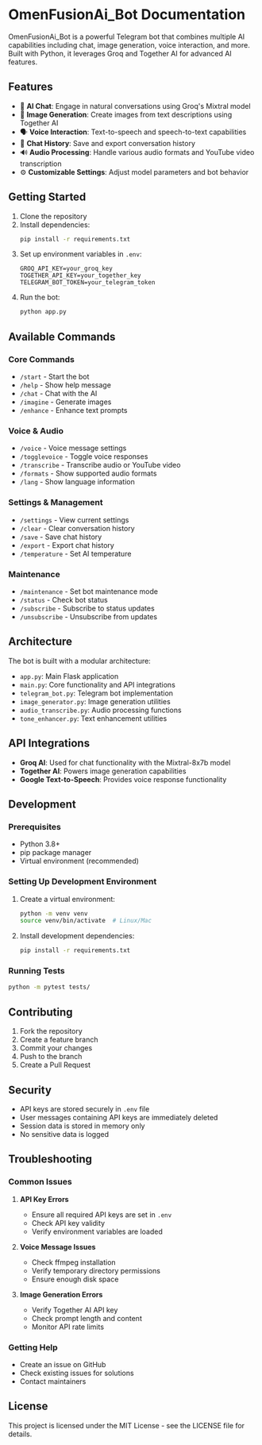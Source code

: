 # OmenFusionAi_Bot Documentation

OmenFusionAi_Bot is a powerful Telegram bot that combines multiple AI capabilities including chat, image generation, voice interaction, and more. Built with Python, it leverages Groq and Together AI for advanced AI features.

## Features

- 🤖 **AI Chat**: Engage in natural conversations using Groq's Mixtral model
- 🎨 **Image Generation**: Create images from text descriptions using Together AI
- 🗣️ **Voice Interaction**: Text-to-speech and speech-to-text capabilities
- 📝 **Chat History**: Save and export conversation history
- 🔊 **Audio Processing**: Handle various audio formats and YouTube video transcription
- ⚙️ **Customizable Settings**: Adjust model parameters and bot behavior

## Getting Started

1. Clone the repository
2. Install dependencies:
   ```bash
   pip install -r requirements.txt
   ```
3. Set up environment variables in `.env`:
   ```
   GROQ_API_KEY=your_groq_key
   TOGETHER_API_KEY=your_together_key
   TELEGRAM_BOT_TOKEN=your_telegram_token
   ```
4. Run the bot:
   ```bash
   python app.py
   ```

## Available Commands

### Core Commands
- `/start` - Start the bot
- `/help` - Show help message
- `/chat` - Chat with the AI
- `/imagine` - Generate images
- `/enhance` - Enhance text prompts

### Voice & Audio
- `/voice` - Voice message settings
- `/togglevoice` - Toggle voice responses
- `/transcribe` - Transcribe audio or YouTube video
- `/formats` - Show supported audio formats
- `/lang` - Show language information

### Settings & Management
- `/settings` - View current settings
- `/clear` - Clear conversation history
- `/save` - Save chat history
- `/export` - Export chat history
- `/temperature` - Set AI temperature

### Maintenance
- `/maintenance` - Set bot maintenance mode
- `/status` - Check bot status
- `/subscribe` - Subscribe to status updates
- `/unsubscribe` - Unsubscribe from updates

## Architecture

The bot is built with a modular architecture:

- `app.py`: Main Flask application
- `main.py`: Core functionality and API integrations
- `telegram_bot.py`: Telegram bot implementation
- `image_generator.py`: Image generation utilities
- `audio_transcribe.py`: Audio processing functions
- `tone_enhancer.py`: Text enhancement utilities

## API Integrations

- **Groq AI**: Used for chat functionality with the Mixtral-8x7b model
- **Together AI**: Powers image generation capabilities
- **Google Text-to-Speech**: Provides voice response functionality

## Development

### Prerequisites
- Python 3.8+
- pip package manager
- Virtual environment (recommended)

### Setting Up Development Environment
1. Create a virtual environment:
   ```bash
   python -m venv venv
   source venv/bin/activate  # Linux/Mac
   ```
2. Install development dependencies:
   ```bash
   pip install -r requirements.txt
   ```

### Running Tests
```bash
python -m pytest tests/
```

## Contributing

1. Fork the repository
2. Create a feature branch
3. Commit your changes
4. Push to the branch
5. Create a Pull Request

## Security

- API keys are stored securely in `.env` file
- User messages containing API keys are immediately deleted
- Session data is stored in memory only
- No sensitive data is logged

## Troubleshooting

### Common Issues

1. **API Key Errors**
   - Ensure all required API keys are set in `.env`
   - Check API key validity
   - Verify environment variables are loaded

2. **Voice Message Issues**
   - Check ffmpeg installation
   - Verify temporary directory permissions
   - Ensure enough disk space

3. **Image Generation Errors**
   - Verify Together AI API key
   - Check prompt length and content
   - Monitor API rate limits

### Getting Help

- Create an issue on GitHub
- Check existing issues for solutions
- Contact maintainers

## License

This project is licensed under the MIT License - see the LICENSE file for details.
